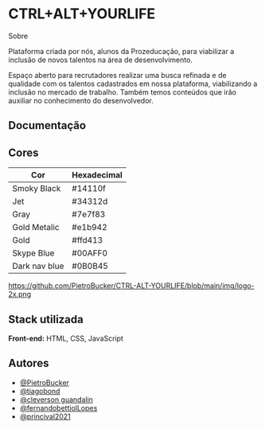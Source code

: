 
# CTRL+ALT+YOURLIFE

Sobre

Plataforma criada por nós, alunos da Prozeducação, para viabilizar a inclusão de novos talentos na área de desenvolvimento.

Espaço aberto para recrutadores realizar uma busca refinada e de qualidade com os talentos cadastrados em nossa plataforma, viabilizando a inclusão no mercado de trabalho. Também temos conteúdos que irão auxiliar no conhecimento do desenvolvedor.

## Documentação

## Cores

| Cor               | Hexadecimal  |
| ----------------- | ------------ |
| Smoky Black       |    #14110f   |
| Jet               |    #34312d   |
| Gray              |    #7e7f83   |
| Gold Metalic      |    #e1b942   |
| Gold              |    #ffd413   |
| Skype Blue        |    #00AFF0   |
| Dark nav blue     |    #0B0B45   |

https://github.com/PietroBucker/CTRL-ALT-YOURLIFE/blob/main/img/logo-2x.png


## Stack utilizada

**Front-end:** HTML, CSS, JavaScript


## Autores

- [@PietroBucker](https://github.com/PietroBucker)
- [@tiagobond](https://github.com/tiagobond)
- [@cleverson guandalin](https://github.com/CleverGnd)
- [@fernandobettiolLopes](https://github.com/FernandoBettiolLopes)
- [@princival2021](https://github.com/Princival2021)


